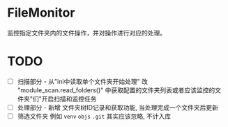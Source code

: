 # FileMonitor
监控指定文件夹内的文件操作，并对操作进行对应的处理。







# TODO

- [ ] 扫描部分 - 从"ini中读取单个文件夹开始处理" 改 "module_scan.read_folders()" 中获取配置的文件夹列表或者应该监控的文件夹"们"开启扫描和监控任务
- [ ] 处理部分 - 新增 文件夹树ID记录和获取功能, 当处理完成一个文件夹后更新
- [ ] 筛选文件夹 例如 `venv` `objs` `.git` 其实应该忽略, 不计入库
